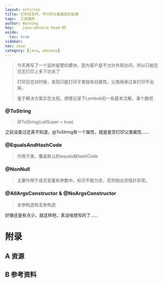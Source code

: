 ```yaml
---
layout: articles
title: 打印日志时，不打印父类属性的处理
tags:  工具插件
author: Warning
key:    java-advance-head-05
aside:
  toc: true
sidebar:
nav: Java
category: [java, advance]
---
```




> 今天再写了一个监听报警的模块，因为客户是不允许外网访问，所以只能在日志打印上多下功夫了
>
> 打印日志对时候，发现只能打印子类独有对属性，父类继承过来打印不出来，
>
> 鉴于解决方案实在太短，顺便记录下Lombok的一些基本注解，凑个数吧

<!--more-->
###  @ToString

> @ToString(callSuper = true)

之前没查过还真不知道，@ToString有一个属性，就是是否打印父类属性……

### @EqualsAndHashCode

> 作用于类，覆盖默认的equals和hashCode

### @NonNull

> 主要作用于成员变量和参数中，标识不能为空，否则抛出空指针异常。

### @AllArgsConstructor & @NoArgsConstructor

> 全参构造和无参构造

好像还是有点少，就这样吧，真没啥想写的了……

# 附录
## A 资源
## B 参考资料


